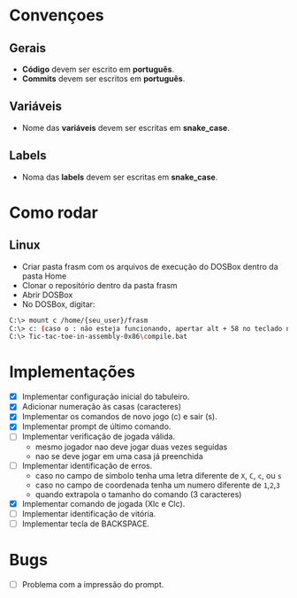 # Convençoes
## Gerais
- **Código** devem ser escrito em **português**.
- **Commits** devem ser escritos em **português**.
## Variáveis
- Nome das **variáveis** devem ser escritas em **snake_case**.
## Labels
- Noma das **labels** devem ser escritas em **snake_case**.

# Como rodar
## Linux
- Criar pasta frasm com os arquivos de execução do DOSBox dentro da pasta Home
- Clonar o repositório dentro da pasta frasm
- Abrir DOSBox
- No DOSBox, digitar:
```bash
C:\> mount c /home/{seu_user}/frasm
C:\> c: (caso o : não esteja funcionando, apertar alt + 58 no teclado numérico)
C:\> Tic-tac-toe-in-assembly-0x86\compile.bat
```

# Implementações
- [x] Implementar configuração inicial do tabuleiro.
- [x] Adicionar numeração às casas (caracteres)
- [x] Implementar os comandos de novo jogo (c) e sair (s).
- [x] Implementar prompt de último comando.
- [ ] Implementar verificação de jogada válida.
  - mesmo jogador nao deve jogar duas vezes seguidas
  - nao se deve jogar em uma casa já preenchida
- [ ] Implementar identificação de erros.
  - caso no campo de simbolo tenha uma letra diferente de `X`, `C`, `c`, ou `s`
  - caso no campo de coordenada tenha um numero diferente de `1`,`2`,`3`
  - quando extrapola o tamanho do comando (3 caracteres)
- [x] Implementar comando de jogada (Xlc e Clc).
- [ ] Implementar identificação de vitória.
- [ ] Implementar tecla de BACKSPACE.

# Bugs
- [ ] Problema com a impressão do prompt.